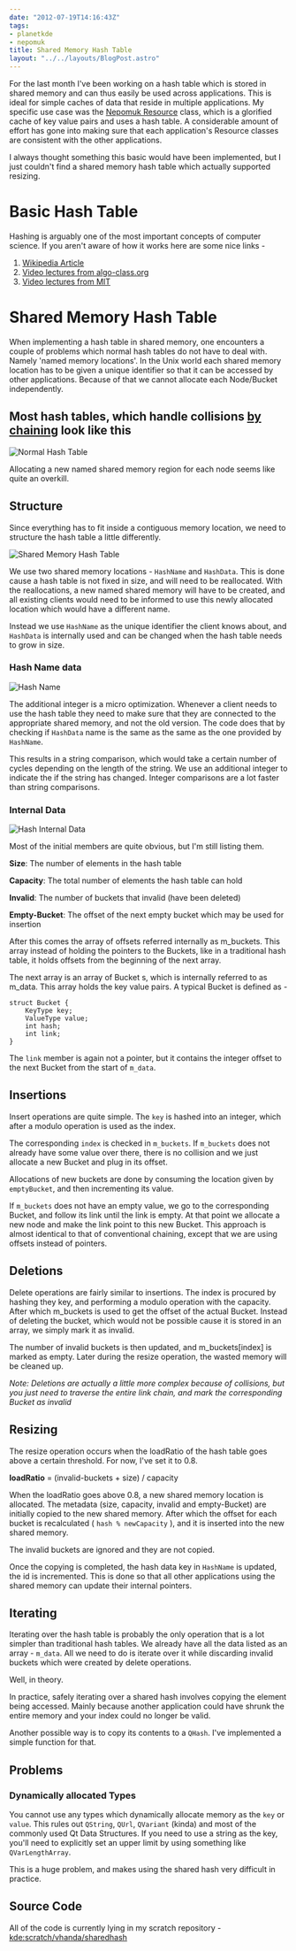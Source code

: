 ```yaml
---
date: "2012-07-19T14:16:43Z"
tags:
- planetkde
- nepomuk
title: Shared Memory Hash Table
layout: "../../layouts/BlogPost.astro"
---
```


For the last month I've been working on a hash table which is stored in
shared memory and can thus easily be used across applications. This is
ideal for simple caches of data that reside in multiple applications. My
specific use case was the [Nepomuk Resource][] class, which is a
glorified cache of key value pairs and uses a hash table. A considerable
amount of effort has gone into making sure that each application's
Resource classes are consistent with the other applications.

I always thought something this basic would have been implemented, but I
just couldn't find a shared memory hash table which actually supported
resizing.

Basic Hash Table
================

Hashing is arguably one of the most important concepts of computer
science. If you aren't aware of how it works here are some nice links -

1.  [Wikipedia Article][]
2.  [Video lectures from algo-class.org][]
3.  [Video lectures from MIT][]

Shared Memory Hash Table
========================

When implementing a hash table in shared memory, one encounters a couple
of problems which normal hash tables do not have to deal with. Namely
'named memory locations'. In the Unix world each shared memory location
has to be given a unique identifier so that it can be accessed by other
applications. Because of that we cannot allocate each Node/Bucket
independently.

Most hash tables, which handle collisions [by chaining][] look like this
-

![Normal Hash Table][]

Allocating a new named shared memory region for each node seems like
quite an overkill.

  [Nepomuk Resource]: http://api.kde.org/4.x-api/kdelibs-apidocs/nepomuk-core/html/classNepomuk2_1_1Resource.html
  [Wikipedia Article]: http://en.wikipedia.org/wiki/Hash_table
  [Video lectures from algo-class.org]: https://class.coursera.org/algo/lecture/preview
  [Video lectures from MIT]: http://www.catonmat.net/blog/mit-introduction-to-algorithms-part-five/
  [by chaining]: http://www.algolist.net/Data_structures/Hash_table/Chaining
  [Normal Hash Table]: /blog/images/2012/07/19/normal-hash-table.png

Structure
---------

Since everything has to fit inside a contiguous memory location, we need
to structure the hash table a little differently.

![Shared Memory Hash Table][]

We use two shared memory locations - `HashName` and `HashData`. This is
done cause a hash table is not fixed in size, and will need to be
reallocated. With the reallocations, a new named shared memory will have
to be created, and all existing clients would need to be informed to use
this newly allocated location which would have a different name.

Instead we use `HashName` as the unique identifier the client knows
about, and `HashData` is internally used and can be changed when the
hash table needs to grow in size.

### Hash Name data

![Hash Name][]

The additional integer is a micro optimization. Whenever a client needs
to use the hash table they need to make sure that they are connected to
the appropriate shared memory, and not the old version. The code does
that by checking if `HashData` name is the same as the same as the one
provided by `HashName`.

This results in a string comparison, which would take a certain number
of cycles depending on the length of the string. We use an additional
integer to indicate the if the string has changed. Integer comparisons
are a lot faster than string comparisons.

### Internal Data

![Hash Internal Data][]

Most of the initial members are quite obvious, but I'm still listing
them.

**Size**: The number of elements in the hash table

**Capacity**: The total number of elements the hash table can hold

**Invalid**: The number of buckets that invalid (have been deleted)

**Empty-Bucket**: The offset of the next empty bucket which may be used
for insertion

After this comes the array of offsets referred internally as m\_buckets.
This array instead of holding the pointers to the Buckets, like in a
traditional hash table, it holds offsets from the beginning of the next
array.

The next array is an array of Bucket s, which is internally referred to
as m\_data. This array holds the key value pairs. A typical Bucket is
defined as -

    struct Bucket {
        KeyType key;
        ValueType value;
        int hash;
        int link;
    }

The `link` member is again not a pointer, but it contains the integer
offset to the next Bucket from the start of `m_data`.

  [Shared Memory Hash Table]: /blog/images/2012/07/19/shared-memory-hash-table.png
  [Hash Name]: /blog/images/2012/07/19/hash-name.png
  [Hash Internal Data]: /blog/images/2012/07/19/hash-data.png

Insertions
----------

Insert operations are quite simple. The `key` is hashed into an integer,
which after a modulo operation is used as the index.

The corresponding `index` is checked in `m_buckets`. If `m_buckets` does
not already have some value over there, there is no collision and we
just allocate a new Bucket and plug in its offset.

Allocations of new buckets are done by consuming the location given by
`emptyBucket`, and then incrementing its value.

If `m_buckets` does not have an empty value, we go to the corresponding
Bucket, and follow its link until the link is empty. At that point we
allocate a new node and make the link point to this new Bucket. This
approach is almost identical to that of conventional chaining, except
that we are using offsets instead of pointers.

Deletions
---------

Delete operations are fairly similar to insertions. The index is
procured by hashing they key, and performing a modulo operation with the
capacity. After which m\_buckets is used to get the offset of the actual
Bucket. Instead of deleting the bucket, which would not be possible
cause it is stored in an array, we simply mark it as invalid.

The number of invalid buckets is then updated, and m\_buckets[index] is
marked as empty. Later during the resize operation, the wasted memory
will be cleaned up.

*Note: Deletions are actually a little more complex because of
collisions, but you just need to traverse the entire link chain, and
mark the corresponding Bucket as invalid*

Resizing
--------

The resize operation occurs when the loadRatio of the hash table goes
above a certain threshold. For now, I've set it to 0.8.

**loadRatio** = (invalid-buckets + size) / capacity

When the loadRatio goes above 0.8, a new shared memory location is
allocated. The metadata (size, capacity, invalid and empty-Bucket) are
initially copied to the new shared memory. After which the offset for
each bucket is recalculated ( `hash % newCapacity` ), and it is inserted
into the new shared memory.

The invalid buckets are ignored and they are not copied.

Once the copying is completed, the hash data key in `HashName` is
updated, the id is incremented. This is done so that all other
applications using the shared memory can update their internal pointers.

Iterating
---------

Iterating over the hash table is probably the only operation that is a
lot simpler than traditional hash tables. We already have all the data
listed as an array - `m_data`. All we need to do is iterate over it
while discarding invalid buckets which were created by delete
operations.

Well, in theory.

In practice, safely iterating over a shared hash involves copying the
element being accessed. Mainly because another application could have
shrunk the entire memory and your index could no longer be valid.

Another possible way is to copy its contents to a `QHash`. I've
implemented a simple function for that.

Problems
--------

### Dynamically allocated Types

You cannot use any types which dynamically allocate memory as the `key`
or `value`. This rules out `QString`, `QUrl`, `QVariant` (kinda) and
most of the commonly used Qt Data Structures. If you need to use a
string as the key, you'll need to explicitly set an upper limit by using
something like `QVarLengthArray`.

This is a huge problem, and makes using the shared hash very difficult
in practice.

Source Code
-----------

All of the code is currently lying in my scratch repository -
[kde:scratch/vhanda/sharedhash][]

  [kde:scratch/vhanda/sharedhash]: http://gitweb.kde.org/index.php?p=scratch%2Fvhanda%2Fsharedhash.git&a=summary
